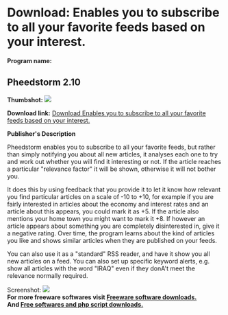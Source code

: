 # Download: Enables you to subscribe to all your favorite feeds based on your interest.

**Program name:**

## Pheedstorm 2.10

  
**Thumbshot:** ![](http://www.freewarefiles.com/screenshot/pheedstorm_md.jpg)   
  
**Download link:** [Download Enables you to subscribe to all your favorite feeds based on your interest.](http://freesoftwares.boysofts.com/Pheedstorm_program_50527.html)  
  


**Publisher's Description**  
  


Pheedstorm enables you to subscribe to all your favorite feeds, but rather than simply notifying you about all new articles, it analyses each one to try and work out whether you will find it interesting or not. If the article reaches a particular "relevance factor" it will be shown, otherwise it will not bother you. 

It does this by using feedback that you provide it to let it know how relevant you find particular articles on a scale of -10 to +10, for example if you are fairly interested in articles about the economy and interest rates and an article about this appears, you could mark it as +5. If the article also mentions your home town you might want to mark it +8. If however an article appears about something you are completely disinterested in, give it a negative rating. Over time, the program learns about the kind of articles you like and shows similar articles when they are published on your feeds.

You can also use it as a "standard" RSS reader, and have it show you all new articles on a feed. You can also set up specific keyword alerts, e.g. show all articles with the word "IRAQ" even if they donA't meet the relevance normally required. 

  
  
Screenshot: ![](http://www.freewarefiles.com/screenshot/pheedstorm.jpg)   
**For more freeware softwares visit [Freeware software downloads.](http://freesoftwares.boysofts.com/)**   
**And [Free softwares and php script downloads.](http://www.boysofts.com/)**
